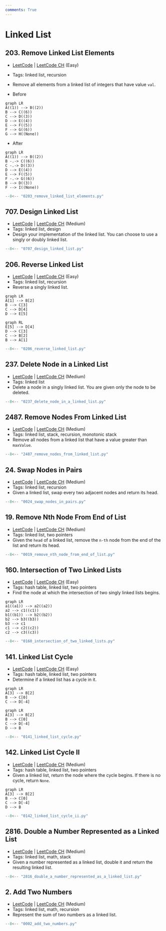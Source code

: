 ```yaml
---
comments: True
---
```


# Linked List

## 203. Remove Linked List Elements

-   [LeetCode](https://leetcode.com/problems/remove-linked-list-elements/) | [LeetCode CH](https://leetcode.cn/problems/remove-linked-list-elements/) (Easy)
-   Tags: linked list, recursion
-   Remove all elements from a linked list of integers that have value `val`.

-   Before

```mermaid
graph LR
A((1)) --> B((2))
B --> C((6))
C --> D((3))
D --> E((4))
E --> F((5))
F --> G((6))
G --> H((None))
```

-   After

```mermaid
graph LR
A((1)) --> B((2))
B -.-> C((6))
C -.-> D((3))
D --> E((4))
E --> F((5))
F -.-> G((6))
B --> D((3))
F --> I((None))
```

```python
--8<-- "0203_remove_linked_list_elements.py"
```

## 707. Design Linked List

-   [LeetCode](https://leetcode.com/problems/design-linked-list/) | [LeetCode CH](https://leetcode.cn/problems/design-linked-list/) (Medium)
-   Tags: linked list, design
-   Design your implementation of the linked list. You can choose to use a singly or doubly linked list.

```python
--8<-- "0707_design_linked_list.py"
```

## 206. Reverse Linked List

-   [LeetCode](https://leetcode.com/problems/reverse-linked-list/) | [LeetCode CH](https://leetcode.cn/problems/reverse-linked-list/) (Easy)
-   Tags: linked list, recursion
-   Reverse a singly linked list.

```mermaid
graph LR
A[1] --> B[2]
B --> C[3]
C --> D[4]
D --> E[5]
```

```mermaid
graph RL
E[5] --> D[4]
D --> C[3]
C --> B[2]
B --> A[1]
```

```python
--8<-- "0206_reverse_linked_list.py"
```

## 237. Delete Node in a Linked List

-   [LeetCode](https://leetcode.com/problems/delete-node-in-a-linked-list/) | [LeetCode CH](https://leetcode.cn/problems/delete-node-in-a-linked-list/) (Medium)
-   Tags: linked list
-   Delete a node in a singly linked list. You are given only the node to be deleted.

```python
--8<-- "0237_delete_node_in_a_linked_list.py"
```

## 2487. Remove Nodes From Linked List

-   [LeetCode](https://leetcode.com/problems/remove-nodes-from-linked-list/) | [LeetCode CH](https://leetcode.cn/problems/remove-nodes-from-linked-list/) (Medium)
-   Tags: linked list, stack, recursion, monotonic stack
-   Remove all nodes from a linked list that have a value greater than `maxValue`.

```python
--8<-- "2487_remove_nodes_from_linked_list.py"
```

## 24. Swap Nodes in Pairs

-   [LeetCode](https://leetcode.com/problems/swap-nodes-in-pairs/) | [LeetCode CH](https://leetcode.cn/problems/swap-nodes-in-pairs/) (Medium)
-   Tags: linked list, recursion
-   Given a linked list, swap every two adjacent nodes and return its head.

```python
--8<-- "0024_swap_nodes_in_pairs.py"
```

## 19. Remove Nth Node From End of List

-   [LeetCode](https://leetcode.com/problems/remove-nth-node-from-end-of-list/) | [LeetCode CH](https://leetcode.cn/problems/remove-nth-node-from-end-of-list/) (Medium)
-   Tags: linked list, two pointers
-   Given the `head` of a linked list, remove the `n-th` node from the end of the list and return its head.

```python
--8<-- "0019_remove_nth_node_from_end_of_list.py"
```

## 160. Intersection of Two Linked Lists

-   [LeetCode](https://leetcode.com/problems/intersection-of-two-linked-lists/) | [LeetCode CH](https://leetcode.cn/problems/intersection-of-two-linked-lists/) (Easy)
-   Tags: hash table, linked list, two pointers
-   Find the node at which the intersection of two singly linked lists begins.

```mermaid
graph LR
a1((a1)) --> a2((a2))
a2 --> c1((c1))
b1((b1)) --> b2((b2))
b2 --> b3((b3))
b3 --> c1
c1 --> c2((c2))
c2 --> c3((c3))
```

```python
--8<-- "0160_intersection_of_two_linked_lists.py"
```

## 141. Linked List Cycle

-   [LeetCode](https://leetcode.com/problems/linked-list-cycle/) | [LeetCode CH](https://leetcode.cn/problems/linked-list-cycle/) (Easy)
-   Tags: hash table, linked list, two pointers
-   Determine if a linked list has a cycle in it.

```mermaid
graph LR
A[3] --> B[2]
B --> C[0]
C --> D[-4]
```

```mermaid
graph LR
A[3] --> B[2]
B --> C[0]
C --> D[-4]
D --> B
```

```python
--8<-- "0141_linked_list_cycle.py"
```

## 142. Linked List Cycle II

-   [LeetCode](https://leetcode.com/problems/linked-list-cycle-ii/) | [LeetCode CH](https://leetcode.cn/problems/linked-list-cycle-ii/) (Medium)
-   Tags: hash table, linked list, two pointers
-   Given a linked list, return the node where the cycle begins. If there is no cycle, return `None`.

```mermaid
graph LR
A[3] --> B[2]
B --> C[0]
C --> D[-4]
D --> B
```

```python
--8<-- "0142_linked_list_cycle_ii.py"
```

## 2816. Double a Number Represented as a Linked List

-   [LeetCode](https://leetcode.com/problems/double-a-number-represented-as-a-linked-list/) | [LeetCode CH](https://leetcode.cn/problems/double-a-number-represented-as-a-linked-list/) (Medium)
-   Tags: linked list, math, stack
-   Given a number represented as a linked list, double it and return the resulting linked list.

```python
--8<-- "2816_double_a_number_represented_as_a_linked_list.py"
```

## 2. Add Two Numbers

-   [LeetCode](https://leetcode.com/problems/add-two-numbers/) | [LeetCode CH](https://leetcode.cn/problems/add-two-numbers/) (Medium)
-   Tags: linked list, math, recursion
-   Represent the sum of two numbers as a linked list.

```python
--8<-- "0002_add_two_numbers.py"
```
